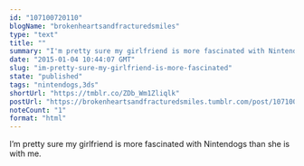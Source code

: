```yaml
---
id: "107100720110"
blogName: "brokenheartsandfracturedsmiles"
type: "text"
title: ""
summary: "I'm pretty sure my girlfriend is more fascinated with Nintendogs than she is with me. "
date: "2015-01-04 10:44:07 GMT"
slug: "im-pretty-sure-my-girlfriend-is-more-fascinated"
state: "published"
tags: "nintendogs,3ds"
shortUrl: "https://tmblr.co/ZDb_Wm1Zliqlk"
postUrl: "https://brokenheartsandfracturedsmiles.tumblr.com/post/107100720110/im-pretty-sure-my-girlfriend-is-more-fascinated"
noteCount: "1"
format: "html"
---
```


I’m pretty sure my girlfriend is more fascinated with Nintendogs than she is with me.